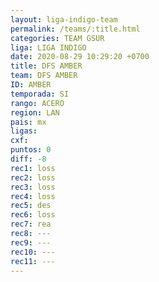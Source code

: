 ```yaml
---
layout: liga-indigo-team
permalink: /teams/:title.html
categories: TEAM GSUR
liga: LIGA INDIGO
date: 2020-08-29 10:29:20 +0700
title: DFS AMBER
team: DFS AMBER
ID: AMBER
temporada: SI
rango: ACERO
region: LAN
pais: mx
ligas: 
cxf: 
puntos: 0
diff: -8
rec1: loss
rec2: loss
rec3: loss
rec4: loss
rec5: des
rec6: loss
rec7: rea
rec8: ---
rec9: ---
rec10: ---
rec11: ---
---
```

